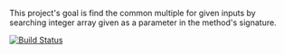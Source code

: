 This project's goal is find the common multiple for given inputs by searching integer array given as a parameter in the method's signature.

[![Build Status](https://app.travis-ci.com/ilhn/CommonOfIntegers.svg?branch=main)](https://app.travis-ci.com/ilhn/CommonOfIntegers)